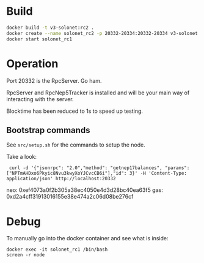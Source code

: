 
# Build
```sh
docker build -t v3-solonet:rc2 .
docker create --name solonet_rc2 -p 20332-20334:20332-20334 v3-solonet:rc2
docker start solonet_rc1
```

# Operation

Port 20332 is the RpcServer. Go ham.

RpcServer and RpcNep5Tracker is installed and will be your main way of interacting with the server.

Blocktime has been reduced to 1s to speed up testing.

## Bootstrap commands
See `src/setup.sh` for the commands to setup the node.

Take a look:
```
 curl -d '{"jsonrpc": "2.0","method": "getnep17balances", "params": ["NPTmAHDxo6Pkyic8Nvu3kwyXoYJCvcCB6i"],"id": 3}' -H 'Content-Type: application/json' http://localhost:20332
```

neo: 0xef4073a0f2b305a38ec4050e4d3d28bc40ea63f5
gas: 0xd2a4cff31913016155e38e474a2c06d08be276cf


# Debug
To manually go into the docker container and see what is inside:
```
docker exec -it solonet_rc1 /bin/bash
screen -r node
```